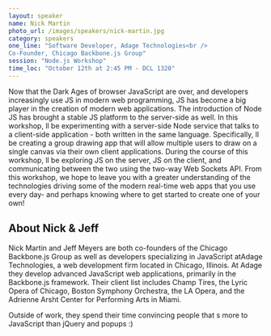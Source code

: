 ```yaml
---
layout: speaker
name: Nick Martin
photo_url: /images/speakers/nick-martin.jpg
category: speakers
one_line: "Software Developer, Adage Technologies<br />
Co-Founder, Chicago Backbone.js Group"
session: "Node.js Workshop"
time_loc: "October 12th at 2:45 PM - DCL 1320"
---
```

Now that the Dark Ages of browser JavaScript are over, and developers increasingly use JS in modern web programming, JS has become a big player in the creation of modern web applications. The introduction of Node JS has brought a stable JS platform to the server-side as well. In this workshop, ll be experimenting with a server-side Node service that talks to a client-side application - both written in the same language. Specifically, ll be creating a group drawing app that will allow multiple users to draw on a single canvas via their own client applications. During the course of this workshop, ll be exploring JS on the server, JS on the client, and communicating between the two using the two-way Web Sockets API. From this workshop, we hope to leave you with a greater understanding of the technologies driving some of the modern real-time web apps that you use every day- and perhaps knowing where to get started to create one of your own!

## About Nick & Jeff
Nick Martin and Jeff Meyers are both co-founders of the Chicago Backbone.js Group as well as developers specializing in JavaScript atAdage Technologies, a web development firm located in Chicago, Illinois.  At Adage they develop advanced JavaScript web applications, primarily in the Backbone.js framework.  Their client list includes Champ Tires, the Lyric Opera of Chicago, Boston Symphony Orchestra, the LA Opera, and the Adrienne Arsht Center for Performing Arts in Miami.

Outside of work, they spend their time convincing people that s more to JavaScript than jQuery and popups :)
